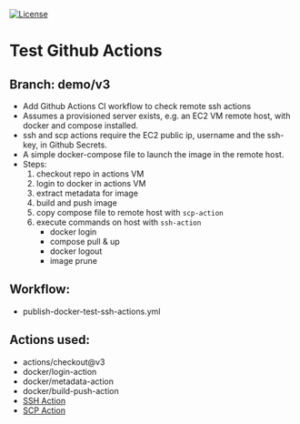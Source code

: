 [![License](https://img.shields.io/badge/license-MIT-green)](./LICENSE)

# Test Github Actions

## Branch: demo/v3
- Add Github Actions CI workflow to check remote ssh actions
- Assumes a provisioned server exists, e.g. an EC2 VM remote host, with docker and compose installed.
- ssh and scp actions require the EC2 public ip, username and the ssh-key, in Github Secrets.
- A simple docker-compose file to launch the image in the remote host.
- Steps:
    1. checkout repo in actions VM
    2. login to docker in actions VM
    3. extract metadata for image
    4. build and push image
    5. copy compose file to remote host with `scp-action`
    6. execute commands on host with `ssh-action`
        - docker login
        - compose pull & up
        - docker logout
        - image prune

## Workflow:
- publish-docker-test-ssh-actions.yml

## Actions used:
- actions/checkout@v3
- docker/login-action
- docker/metadata-action
- docker/build-push-action
- [SSH Action](https://github.com/appleboy/ssh-action)
- [SCP Action](https://github.com/appleboy/scp-action)

